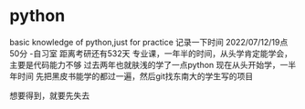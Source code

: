 # python
basic knowledge of python,just for practice
记录一下时间
2022/07/12/19点50分   -自习室
距离考研还有532天
专业课，一年半的时间，从头学肯定能学会，主要是代码能力不够
过去两年也就肤浅的学了一点python
现在从头开始学，一半年时间
先把黑皮书能学的都过一遍，然后git找东南大的学生写的项目

想要得到，就要先失去

